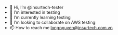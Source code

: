 - 👋 Hi, I’m @insurtech-tester
- 👀 I’m interested in testing
- 🌱 I’m currently learning testing
- 💞️ I’m looking to collaborate on AWS testing
- 📫 How to reach me longnguyen@insurtech.com.vn

<!---
insurtech-tester/insurtech-tester is a ✨ special ✨ repository because its `README.md` (this file) appears on your GitHub profile.
You can click the Preview link to take a look at your changes.
--->

